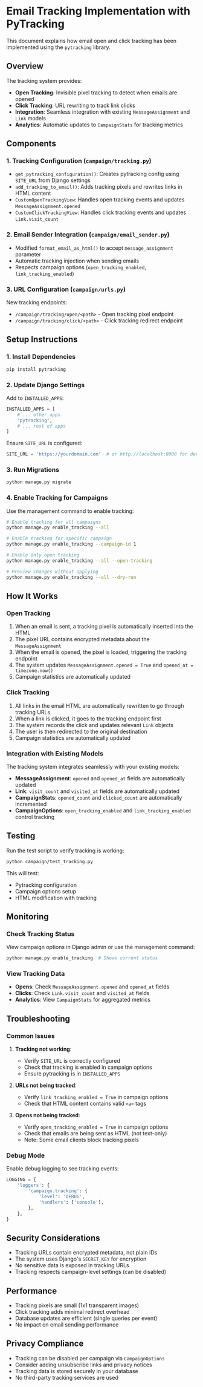 # Email Tracking Implementation with PyTracking

This document explains how email open and click tracking has been implemented using the `pytracking` library.

## Overview

The tracking system provides:
- **Open Tracking**: Invisible pixel tracking to detect when emails are opened
- **Click Tracking**: URL rewriting to track link clicks
- **Integration**: Seamless integration with existing `MessageAssignment` and `Link` models
- **Analytics**: Automatic updates to `CampaignStats` for tracking metrics

## Components

### 1. Tracking Configuration (`campaign/tracking.py`)

- `get_pytracking_configuration()`: Creates pytracking config using `SITE_URL` from Django settings
- `add_tracking_to_email()`: Adds tracking pixels and rewrites links in HTML content
- `CustomOpenTrackingView`: Handles open tracking events and updates `MessageAssignment.opened`
- `CustomClickTrackingView`: Handles click tracking events and updates `Link.visit_count`

### 2. Email Sender Integration (`campaign/email_sender.py`)

- Modified `format_email_as_html()` to accept `message_assignment` parameter
- Automatic tracking injection when sending emails
- Respects campaign options (`open_tracking_enabled`, `link_tracking_enabled`)

### 3. URL Configuration (`campaign/urls.py`)

New tracking endpoints:
- `/campaign/tracking/open/<path>` - Open tracking pixel endpoint
- `/campaign/tracking/click/<path>` - Click tracking redirect endpoint

## Setup Instructions

### 1. Install Dependencies

```bash
pip install pytracking
```

### 2. Update Django Settings

Add to `INSTALLED_APPS`:
```python
INSTALLED_APPS = [
    # ... other apps
    'pytracking',
    # ... rest of apps
]
```

Ensure `SITE_URL` is configured:
```python
SITE_URL = 'https://yourdomain.com'  # or http://localhost:8000 for development
```

### 3. Run Migrations

```bash
python manage.py migrate
```

### 4. Enable Tracking for Campaigns

Use the management command to enable tracking:

```bash
# Enable tracking for all campaigns
python manage.py enable_tracking --all

# Enable tracking for specific campaign
python manage.py enable_tracking --campaign-id 1

# Enable only open tracking
python manage.py enable_tracking --all --open-tracking

# Preview changes without applying
python manage.py enable_tracking --all --dry-run
```

## How It Works

### Open Tracking

1. When an email is sent, a tracking pixel is automatically inserted into the HTML
2. The pixel URL contains encrypted metadata about the `MessageAssignment`
3. When the email is opened, the pixel is loaded, triggering the tracking endpoint
4. The system updates `MessageAssignment.opened = True` and `opened_at = timezone.now()`
5. Campaign statistics are automatically updated

### Click Tracking

1. All links in the email HTML are automatically rewritten to go through tracking URLs
2. When a link is clicked, it goes to the tracking endpoint first
3. The system records the click and updates relevant `Link` objects
4. The user is then redirected to the original destination
5. Campaign statistics are automatically updated

### Integration with Existing Models

The tracking system integrates seamlessly with your existing models:

- **MessageAssignment**: `opened` and `opened_at` fields are automatically updated
- **Link**: `visit_count` and `visited_at` fields are automatically updated  
- **CampaignStats**: `opened_count` and `clicked_count` are automatically incremented
- **CampaignOptions**: `open_tracking_enabled` and `link_tracking_enabled` control tracking

## Testing

Run the test script to verify tracking is working:

```bash
python campaign/test_tracking.py
```

This will test:
- Pytracking configuration
- Campaign options setup
- HTML modification with tracking

## Monitoring

### Check Tracking Status

View campaign options in Django admin or use the management command:

```bash
python manage.py enable_tracking  # Shows current status
```

### View Tracking Data

- **Opens**: Check `MessageAssignment.opened` and `opened_at` fields
- **Clicks**: Check `Link.visit_count` and `visited_at` fields  
- **Analytics**: View `CampaignStats` for aggregated metrics

## Troubleshooting

### Common Issues

1. **Tracking not working**:
   - Verify `SITE_URL` is correctly configured
   - Check that tracking is enabled in campaign options
   - Ensure pytracking is in `INSTALLED_APPS`

2. **URLs not being tracked**:
   - Verify `link_tracking_enabled = True` in campaign options
   - Check that HTML content contains valid `<a>` tags

3. **Opens not being tracked**:
   - Verify `open_tracking_enabled = True` in campaign options
   - Check that emails are being sent as HTML (not text-only)
   - Note: Some email clients block tracking pixels

### Debug Mode

Enable debug logging to see tracking events:

```python
LOGGING = {
    'loggers': {
        'campaign.tracking': {
            'level': 'DEBUG',
            'handlers': ['console'],
        },
    },
}
```

## Security Considerations

- Tracking URLs contain encrypted metadata, not plain IDs
- The system uses Django's `SECRET_KEY` for encryption
- No sensitive data is exposed in tracking URLs
- Tracking respects campaign-level settings (can be disabled)

## Performance

- Tracking pixels are small (1x1 transparent images)
- Click tracking adds minimal redirect overhead
- Database updates are efficient (single queries per event)
- No impact on email sending performance

## Privacy Compliance

- Tracking can be disabled per campaign via `CampaignOptions`
- Consider adding unsubscribe links and privacy notices
- Tracking data is stored securely in your database
- No third-party tracking services are used
